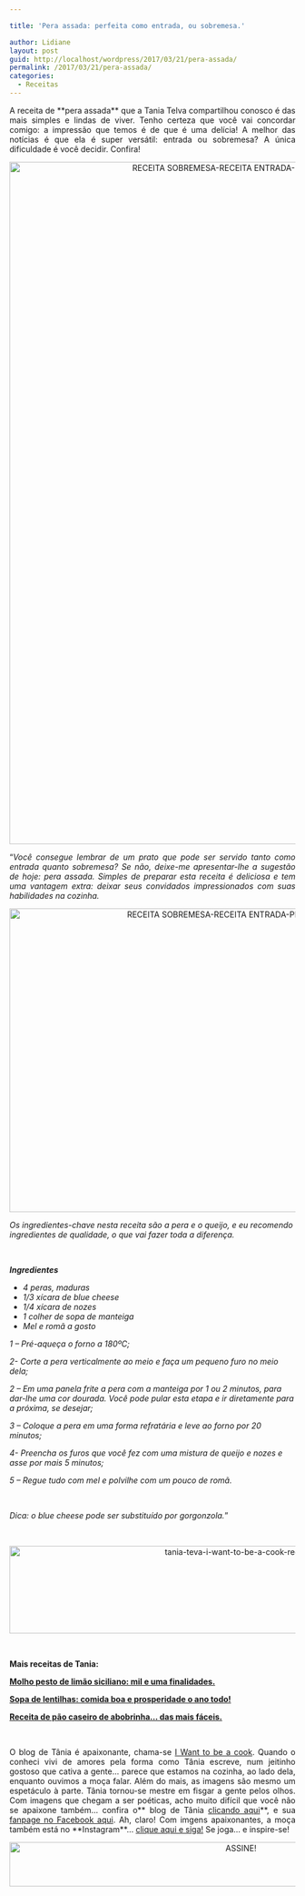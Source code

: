 ```yaml
---

title: 'Pera assada: perfeita como entrada, ou sobremesa.'

author: Lidiane
layout: post
guid: http://localhost/wordpress/2017/03/21/pera-assada/
permalink: /2017/03/21/pera-assada/
categories:
  - Receitas
---
```

<p align="justify">
  A receita de **pera assada** que a Tania Telva compartilhou conosco é das mais simples e lindas de viver. Tenho certeza que você vai concordar comigo: a impressão que temos é de que é uma delícia! A melhor das notícias é que ela é super versátil: entrada ou sobremesa? A única dificuldade é você decidir. Confira!
</p>

<p align="center">
  <img class="alignnone size-full wp-image-13638" src="http://www.trololodemulher.com.br/blog/wp-content/uploads/2017/03/RECEITA-SOBREMESA-RECEITA-ENTRADA-PERA-ASSADA.jpg" alt="RECEITA SOBREMESA-RECEITA ENTRADA-PERA ASSADA" width="800" height="1200" />
</p>

<p align="justify">
  “<em>Você consegue lembrar de um prato que pode ser servido tanto como entrada quanto sobremesa? Se não, deixe-me apresentar-lhe a sugestão de hoje: pera assada. Simples de preparar esta receita é deliciosa e tem uma vantagem extra: deixar seus convidados impressionados com suas habilidades na cozinha.</em>
</p>

<p align="center">
  <img class="alignnone size-full wp-image-13639" src="http://www.trololodemulher.com.br/blog/wp-content/uploads/2017/03/RECEITA-SOBREMESA-RECEITA-ENTRADA-PERA-ASSADA2.jpg" alt="RECEITA SOBREMESA-RECEITA ENTRADA-PERA ASSADA[2]" width="800" height="534" />
</p>

_Os ingredientes-chave nesta receita são a pera e o queijo, e eu recomendo ingredientes de qualidade, o que vai fazer toda a diferença._

&nbsp;

_**Ingredientes**_

  * _4 peras, maduras_ 
  * _1/3 xícara de blue cheese_ 
  * _1/4 xícara de nozes_ 
  * _1 colher de sopa de manteiga_ 
  * _Mel e romã a gosto_

_1 – Pré-aqueça o forno a 180ºC;_

_2- Corte a pera verticalmente ao meio e faça um pequeno furo no meio dela;_

_2 – Em uma panela frite a pera com a manteiga por 1 ou 2 minutos, para dar-lhe uma cor dourada. Você pode pular esta etapa e ir diretamente para a próxima, se desejar;_

_3 – Coloque a pera em uma forma refratária e leve ao forno por 20 minutos;_

_4- Preencha os furos que você fez com uma mistura de queijo e nozes e asse por mais 5 minutos;_

_5 – Regue tudo com mel e polvilhe com um pouco de romã._

&nbsp;

_Dica: o blue cheese pode ser substituído por gorgonzola._”

&nbsp;

<p align="center">
  <img class="alignnone size-full wp-image-13037" src="http://www.trololodemulher.com.br/blog/wp-content/uploads/2016/10/TANIA-TEVA-I-WANT-TO-BE-A-COOK-RECEITAS.jpg" alt="tania-teva-i-want-to-be-a-cook-receitas" width="800" height="154" />
</p>

&nbsp;

**Mais receitas de Tania:**

**<a href="http://www.trololodemulher.com.br/2017/03/16/molho-pesto/" target="_blank">Molho pesto de limão siciliano: mil e uma finalidades.</a>**

**<a href="http://www.trololodemulher.com.br/2017/02/21/sopa-de-lentilhas/" target="_blank">Sopa de lentilhas: comida boa e prosperidade o ano todo!</a>**

**<a href="http://www.trololodemulher.com.br/2017/02/14/pao-caseiro/" target="_blank">Receita de pão caseiro de abobrinha… das mais fáceis.</a>**

&nbsp;

<p align="justify">
  O blog de Tânia é apaixonante, chama-se <a href="https://iwanttobeacook.wordpress.com/" target="_blank">I Want to be a cook</a>. Quando o conheci vivi de amores pela forma como Tânia escreve, num jeitinho gostoso que cativa a gente… parece que estamos na cozinha, ao lado dela, enquanto ouvimos a moça falar. Além do mais, as imagens são mesmo um espetáculo à parte. Tânia tornou-se mestre em fisgar a gente pelos olhos. Com imagens que chegam a ser poéticas, acho muito difícil que você não se apaixone também… confira o** blog de Tânia <a href="https://iwanttobeacook.wordpress.com/" target="_blank">clicando aqui</a>**, e sua <a href="https://www.facebook.com/Iwanttobeacook-818578268272846/" target="_blank">fanpage no Facebook aqui</a>. Ah, claro! Com imgens apaixonantes, a moça também está no **Instagram**… <a href="https://www.instagram.com/iwanttobeacook/" target="_blank">clique aqui e siga!</a> Se joga… e inspire-se!
</p>

<p align="center">
  <a href="http://feedburner.google.com/fb/a/mailverify?uri=blogbichafemea&loc=pt_BR" target="_blank"><img class="alignnone size-full wp-image-10439" src="http://www.trololodemulher.com.br/blog/wp-content/uploads/2014/09/ASSINE.png" alt="ASSINE!" width="800" height="78" /></a>
</p>

<p align="justify">